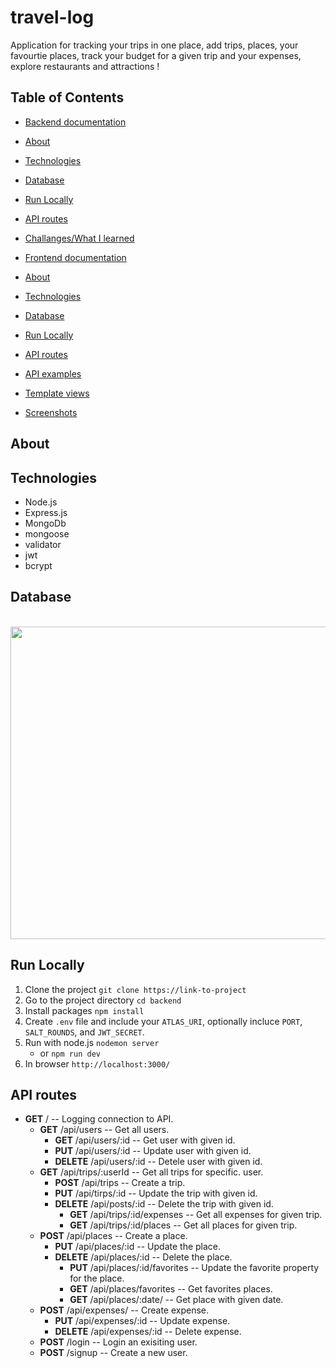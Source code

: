 # travel-log

Application for tracking your trips in one place, add trips, places, your favourtie places, track your budget for a given trip and your expenses, explore restaurants and attractions !

## Table of Contents

  - [Backend documentation](#backend-documentation)
  - [About](#about)
  - [Technologies](#technologies)
  - [Database](#database)
  - [Run Locally](#run-locally)
  - [API routes](#API-routes)
  - [Challanges/What I learned](#challenges/what-I-learner)

  - [Frontend documentation](#frontend-documentation)
  - [About](#about)
  - [Technologies](#technologies)
  - [Database](#database)
  - [Run Locally](#run-locally)
  - [API routes](#API-routes)
  - [API examples](#API-examples)
  - [Template views](#template-views)
  - [Screenshots](#screenshots)

## About

## Technologies

- Node.js
- Express.js
- MongoDb
- mongoose
- validator
- jwt
- bcrypt

## Database

   <br>
      <img src="/public/images/database.png" width="700" height="500">

## Run Locally

1. Clone the project `git clone https://link-to-project`
2. Go to the project directory `cd backend`
3. Install packages `npm install`
4. Create `.env` file and include your `ATLAS_URI`, optionally incluce `PORT`, `SALT_ROUNDS`, and `JWT_SECRET`.
5. Run with node.js `nodemon server`
   - or `npm run dev`
6. In browser `http://localhost:3000/`

## API routes

- **GET** / -- Logging connection to API.
  - **GET** /api/users -- Get all users.
    - **GET** /api/users/:id -- Get user with given id.
    - **PUT** /api/users/:id -- Update user with given id.
    - **DELETE** /api/users/:id -- Detele user with given id.
  - **GET** /api/trips/:userId -- Get all trips for specific. user.
    - **POST** /api/trips -- Create a trip.
    - **PUT** /api/tirps/:id -- Update the trip with given id.
    - **DELETE** /api/posts/:id -- Delete the trip with given id.
      - **GET** /api/trips/:id/expenses -- Get all expenses for given trip.
      - **GET** /api/trips/:id/places -- Get all places for given trip.
  - **POST** /api/places -- Create a place.
    - **PUT** /api/places/:id -- Update the place.
    - **DELETE** /api/places/:id -- Delete the place.
      - **PUT** /api/places/:id/favorites -- Update the favorite property for the place.
      - **GET** /api/places/favorites -- Get favorites places.
      - **GET** /api/places/:date/ -- Get place with given date.
  - **POST** /api/expenses/ -- Create expense.
    - **PUT** /api/expenses/:id -- Update expense.
    - **DELETE** /api/expenses/:id -- Delete expense.
  - **POST** /login -- Login an exisiting user.
  - **POST** /signup -- Create a new user.
